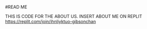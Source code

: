 #READ ME


THIS IS CODE FOR THE ABOUT US. 
INSERT ABOUT ME ON REPLIT
https://replit.com/join/ihnliyktuo-gibsonchan
